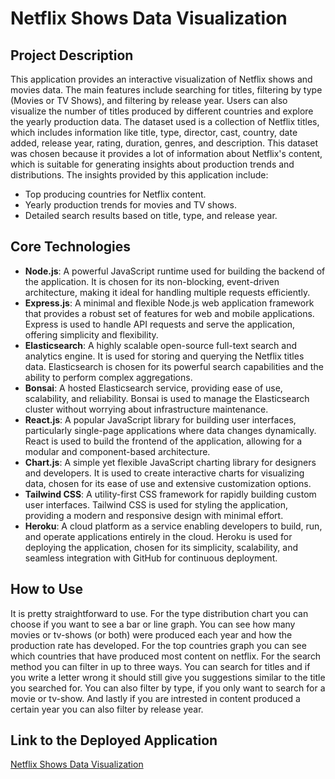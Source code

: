 
# Netflix Shows Data Visualization
## Project Description
This application provides an interactive visualization of Netflix shows and movies data. The main features include searching for titles, filtering by type (Movies or TV Shows), and filtering by release year. Users can also visualize the number of titles produced by different countries and explore the yearly production data.
The dataset used is a collection of Netflix titles, which includes information like title, type, director, cast, country, date added, release year, rating, duration, genres, and description. This dataset was chosen because it provides a lot of information about Netflix's content, which is suitable for generating insights about production trends and distributions.
The insights provided by this application include:
* Top producing countries for Netflix content.
* Yearly production trends for movies and TV shows.
* Detailed search results based on title, type, and release year.
## Core Technologies
- **Node.js**: A powerful JavaScript runtime used for building the backend of the application. It is chosen for its non-blocking, event-driven architecture, making it ideal for handling multiple requests efficiently.
- **Express.js**: A minimal and flexible Node.js web application framework that provides a robust set of features for web and mobile applications. Express is used to handle API requests and serve the application, offering simplicity and flexibility.
- **Elasticsearch**: A highly scalable open-source full-text search and analytics engine. It is used for storing and querying the Netflix titles data. Elasticsearch is chosen for its powerful search capabilities and the ability to perform complex aggregations.
- **Bonsai**: A hosted Elasticsearch service, providing ease of use, scalability, and reliability. Bonsai is used to manage the Elasticsearch cluster without worrying about infrastructure maintenance.
- **React.js**: A popular JavaScript library for building user interfaces, particularly single-page applications where data changes dynamically. React is used to build the frontend of the application, allowing for a modular and component-based architecture.
- **Chart.js**: A simple yet flexible JavaScript charting library for designers and developers. It is used to create interactive charts for visualizing data, chosen for its ease of use and extensive customization options.
- **Tailwind CSS**: A utility-first CSS framework for rapidly building custom user interfaces. Tailwind CSS is used for styling the application, providing a modern and responsive design with minimal effort.
- **Heroku**: A cloud platform as a service enabling developers to build, run, and operate applications entirely in the cloud. Heroku is used for deploying the application, chosen for its simplicity, scalability, and seamless integration with GitHub for continuous deployment.
## How to Use
It is pretty straightforward to use.
For the type distribution chart you can choose if you want to see a bar or line graph. You can see how many movies or tv-shows (or both) were produced each year and how the production rate has developed.
For the top countries graph you can see which countries that have produced most content on netflix.
For the search method you can filter in up to three ways. You can search for titles and if you write a letter wrong it should still give you suggestions similar to the title you searched for. You can also filter by type, if you only want to search for a movie or tv-show. And lastly if you are intrested in content produced a certain year you can also filter by release year.
## Link to the Deployed Application
[Netflix Shows Data Visualization](https://netflix-visualization-ddbaf3e0356b.herokuapp.com/)


